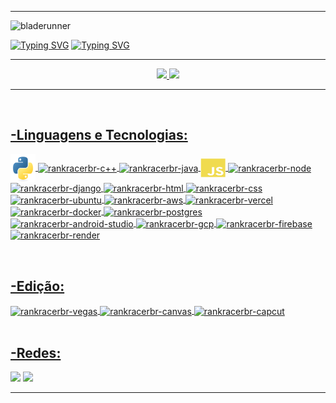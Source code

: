 <hr />

![bladerunner](https://github.com/RankracerBR/rankracerbr/assets/101043200/36fe0ff8-cf48-437c-8f03-4604d708a7e5)

<p> 
    <a href="https://git.io/typing-svg"><img src="https://readme-typing-svg.herokuapp.com?font=Fira+Code&pause=1000&color=11C4F7&width=435&lines=Ol%C3%A1%2C+sou+Augusto+Pontes;Desenvolvedor+de+Software;e+Cientista+de+Dados" alt="Typing SVG" /></a>
    <a href="https://git.io/typing-svg"><img src="https://readme-typing-svg.herokuapp.com?font=Fira+Code&pause=1000&color=73F7F6&width=435&lines=Hello%2C+I'm+Augusto+Pontes;Software+Developer;and+Data+Scientist" alt="Typing SVG" /></a>
 </p>

<hr />

<div align="center">
  <a href="https://github.com/RankracerBR">
  <img height="180em" src="https://github-readme-stats.vercel.app/api?username=RankracerBR&show_icons=true&theme=rose_pine&include_all_commits=true&count_private=true"/>
  <img height="180em" src="https://github-readme-stats.vercel.app/api/top-langs/?username=RankracerBR&layout=compact&langs_count=7&theme=rose_pine"/>
</div>

<hr />

<div style="display: inline_block"><br>
  <h2>-Linguagens e Tecnologias: </h2>
  <img align="center" alt="rankracerbr-phyton" height="45" width="40" src="https://raw.githubusercontent.com/devicons/devicon/master/icons/python/python-original.svg">
  <img align="center" alt="rankracerbr-c++" height="36" width="35" src="https://upload.wikimedia.org/wikipedia/commons/3/32/C%2B%2B_logo.png">
  <img align ="center" alt="rankracerbr-java" height="45" width="40" src="https://imgs.search.brave.com/0CM6gcTONyzFIOn1ysOfQ6ZwvC8_EiRKrSLqbOVCzoc/rs:fit:860:0:0/g:ce/aHR0cHM6Ly9hc3Nl/dHMuc3RpY2twbmcu/Y29tL2ltYWdlcy81/ODQ4MDk3OWNlZjEw/MTRjMGI1ZTQ5MDEu/cG5n">
  <img align="center" alt="rankracerbr-Js" height="30" width="40" src="https://raw.githubusercontent.com/devicons/devicon/master/icons/javascript/javascript-plain.svg">
  <img align ="center" alt="rankracerbr-node" height="30" width="45" src="https://upload.wikimedia.org/wikipedia/commons/thumb/d/d9/Node.js_logo.svg/2560px-Node.js_logo.svg.png">
  <img align="center" alt="rankracerbr-django" height="40" width="35" src="https://brandslogos.com/wp-content/uploads/images/large/django-logo.png">
  <img align="center" alt="rankracerbr-html" height="33" width="35" src="https://logodownload.org/wp-content/uploads/2016/10/html5-logo-10.png">
  <img align="center" alt="rankracerbr-css" height="35" width="39" src="https://logospng.org/download/css-3/logo-css-3-2048.png">
  <img align ="center" alt="rankracerbr-ubuntu" height="40" widht="30" src="https://brandslogos.com/wp-content/uploads/images/large/ubuntu-logo.png">
  <img align ="center" alt="rankracerbr-aws" height="30" widht="30" src="https://upload.wikimedia.org/wikipedia/commons/thumb/9/93/Amazon_Web_Services_Logo.svg/2560px-Amazon_Web_Services_Logo.svg.png">
  <img align ="center" alt="rankracerbr-vercel" height="40" width="40" src="https://static.wikia.nocookie.net/logopedia/images/a/a7/Vercel_favicon.svg/revision/latest?cb=20221026155821">
  <img align ="center" alt="rankracerbr-docker" height="35" width="35" src="https://cdn-icons-png.flaticon.com/512/919/919853.png">
  <img align ="center" alt="rankracerbr-postgres" height="35" width="35" src="https://upload.wikimedia.org/wikipedia/commons/thumb/2/29/Postgresql_elephant.svg/993px-Postgresql_elephant.svg.png">
  <img align ="center" alt="rankracerbr-android-studio" height="35" width="35" src="https://uxwing.com/wp-content/themes/uxwing/download/brands-and-social-media/android-studio-icon.png">
  <img align ="center" alt="rankracerbr-gcp" height="35" width="40" src="https://static-00.iconduck.com/assets.00/google-cloud-icon-2048x1646-7admxejz.png">
  <img align ="center" alt="rankracerbr-firebase" height="35" width="45" src="https://cdn.freebiesupply.com/logos/thumbs/2x/firebase-1-logo.png">
  <img align ="center" alt="rankracerbr-render" height="45" width="90" src="https://intellyx.com/wp-content/uploads/2019/08/Render-cloud-intellyx-BC-logo.png">
  <p></p>  
</div>

<div style="display: inline_block"><br>
    <h2>-Edição: </h2>
    <img align="center" alt="rankracerbr-vegas" height="45" width="45" src="https://static.wikia.nocookie.net/logo_editing/images/2/28/Vegas_Pro_17_icon_%28MAGIX%29.png/revision/latest?cb=20230105192252">
    <img align="center" alt="rankracerbr-canvas" height="45" width="45" src="https://i.pinimg.com/originals/7f/29/5f/7f295feeaae4b4fedcba23acbb7fec30.png">
    <img align="center" alt="rankracerbr-capcut" height="45" width="45" src="https://i.pinimg.com/originals/fe/97/3e/fe973ef75e14e96c5fc5cdf4fcdc0ef4.jpg">
</div>


<div style="display: inline_block"><br>
  <h2>-Redes: </h2>
  <a href="https://www.instagram.com/rankracerbr/" target="_blank"><img src="https://img.shields.io/badge/-Instagram-%23E4405F?style=for-the-badge&logo=instagram&logoColor=white" target="_blank"></a>
  <a href="https://www.linkedin.com/in/augusto-pontes-123886234/" target="_blank"><img src="https://img.shields.io/badge/-LinkedIn-%230077B5?style=for-the-badge&logo=linkedin&logoColor=white" target="_blank"></a> 
</div>

<hr />
